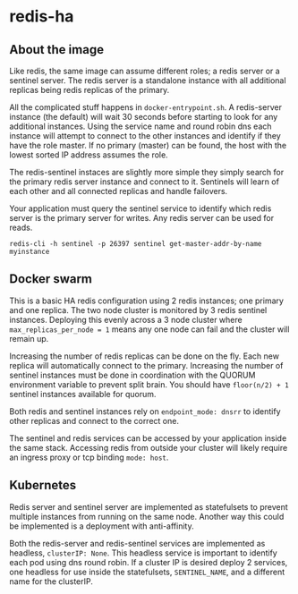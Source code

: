 # redis-ha

## About the image

Like redis, the same image can assume different roles; a redis server or
a sentinel server. The redis server is a standalone instance with all additional
replicas being redis replicas of the primary.

All the complicated stuff happens in `docker-entrypoint.sh`. A redis-server
instance (the default) will wait 30 seconds before starting to look for any
additional instances. Using the service name and round robin dns each instance
will attempt to connect to the other instances and identify if they have the
role master. If no primary (master) can be found, the host with the lowest
sorted IP address assumes the role.

The redis-sentinel instaces are slightly more simple they simply search for the
primary redis server instance and connect to it. Sentinels will learn of each
other and all connected replicas and handle failovers.

Your application must query the sentinel service to identify which redis server
is the primary server for writes. Any redis server can be used for reads.

```
redis-cli -h sentinel -p 26397 sentinel get-master-addr-by-name myinstance
```

## Docker swarm

This is a basic HA redis configuration using 2 redis instances; one primary
and one replica. The two node cluster is monitored by 3 redis sentinel
instances. Deploying this evenly across a 3 node cluster where
`max_replicas_per_node = 1` means any one node can fail and the cluster will
remain up.

Increasing the number of redis replicas can be done on the fly. Each new replica
will automatically connect to the primary. Increasing the number of sentinel
instances must be done in coordination with the QUORUM environment variable to
prevent split brain. You should have `floor(n/2) + 1` sentinel instances
available for quorum.

Both redis and sentinel instances rely on `endpoint_mode: dnsrr` to
identify other replicas and connect to the correct one.

The sentinel and redis services can be accessed by your application inside the
same stack. Accessing redis from outside your cluster will likely require an
ingress proxy or tcp binding `mode: host`.

## Kubernetes

Redis server and sentinel server are implemented as statefulsets to prevent
multiple instances from running on the same node. Another way this could be
implemented is a deployment with anti-affinity.

Both the redis-server and redis-sentinel services are implemented as headless,
`clusterIP: None`. This headless service is important to identify each pod
using dns round robin. If a cluster IP is desired deploy 2 services, one
headless for use inside the statefulsets, `SENTINEL_NAME`, and a different name
for the clusterIP.
